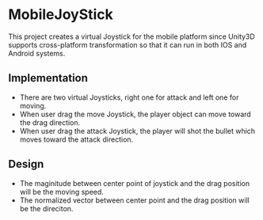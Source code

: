 # MobileJoyStick
This project creates a virtual Joystick for the mobile platform since Unity3D supports cross-platform transformation so that it can run in both IOS and Android systems.

## Implementation
* There are two virtual Joysticks, right one for attack and left one for moving.
* When user drag the move Joystick, the player object can move toward the drag direction.
* When user drag the attack Joystick, the player will shot the bullet which moves toward the attack direction.


## Design
* The maginitude between center point of joystick and the drag position will be the moving speed.
* The normalized vector between center point and the drag position will be the direciton.
